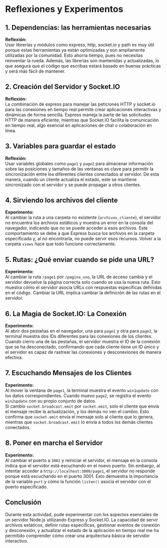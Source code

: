 # Reflexiones y Experimentos

## 1. Dependencias: las herramientas necesarias

**Reflexión:**  
Usar librerías y módulos como express, http, socket.io y path es muy útil porque estas herramientas ya están optimizadas y son ampliamente utilizadas por la comunidad. Esto ahorra tiempo, pues no necesitas reinventar la rueda. Además, las librerías son mantenidas y actualizadas, lo que asegura que el código que escribas estará basado en buenas prácticas y será más fácil de mantener.

## 2. Creación del Servidor y Socket.IO

**Reflexión:**  
La combinación de express para manejar las peticiones HTTP y socket.io para las conexiones en tiempo real permite crear aplicaciones interactivas y dinámicas de forma sencilla. Express maneja la parte de las solicitudes HTTP de manera eficiente, mientras que Socket.IO facilita la comunicación en tiempo real, algo esencial en aplicaciones de chat o colaboración en línea.

## 3. Variables para guardar el estado

**Reflexión:**  
Usar variables globales como `page1` y `page2` para almacenar información sobre las posiciones y tamaños de las ventanas es clave para permitir la sincronización entre los diferentes clientes conectados al servidor. De esta manera, cuando un cliente actualiza el estado, este se mantiene sincronizado con el servidor y se puede propagar a otros clientes.

## 4. Sirviendo los archivos del cliente

**Experimento:**  
Al cambiar la ruta a una carpeta no existente (`archivos_cliente`), el servidor no encuentra los archivos estáticos y muestra un error en la consola del navegador, indicando que no se puede acceder a esos archivos. Este comportamiento se debe a que Express busca los archivos en la carpeta especificada y, al no encontrarla, no puede servir esos recursos. Volver a la carpeta `views` hace que todo funcione correctamente.

## 5. Rutas: ¿Qué enviar cuando se pide una URL?

**Experimento:**  
Al cambiar la ruta `/page1` por `/pagina_uno`, la URL de acceso cambia y el servidor devuelve la página correcta solo cuando se usa la nueva ruta. Esto muestra cómo el servidor asocia URLs con respuestas específicas definidas en el código. Cambiar la URL implica cambiar la definición de las rutas en el servidor.

## 6. La Magia de Socket.IO: La Conexión

**Experimento:**  
Al abrir dos pestañas en el navegador, una para `page1` y otra para `page2`, la terminal muestra dos IDs diferentes para las conexiones de los clientes. Cuando cierro una de las pestañas, el servidor muestra el ID de la conexión que se ha desconectado, confirmando que cada cliente tiene un ID único y el servidor es capaz de rastrear las conexiones y desconexiones de manera efectiva.

## 7. Escuchando Mensajes de los Clientes

**Experimento:**  
Al mover la ventana de `page1`, la terminal muestra el evento `win1update` con los datos correspondientes. Cuando muevo `page2`, se registra el evento `win2update` con su propio conjunto de datos.  
Si cambio `socket.broadcast.emit` por `socket.emit`, solo el cliente que envía el mensaje recibe la actualización, y los demás no ven el cambio. Esto confirma que `socket.emit` envía el mensaje solo al cliente que lo genera, mientras que `socket.broadcast.emit` lo envía a todos los demás clientes conectados.

## 8. Poner en marcha el Servidor

**Experimento:**  
Al cambiar el puerto a `3001` y reiniciar el servidor, el mensaje en la consola indica que el servidor está escuchando en el nuevo puerto. Sin embargo, al intentar acceder a `http://localhost:3000/page1`, el servidor no responde porque está escuchando en el puerto 3001. Esto demuestra la importancia de la variable `port` y cómo la función `listen()` asocia el servidor con el puerto especificado.

## Conclusión

Durante esta actividad, pude experimentar con los aspectos esenciales de un servidor Node.js utilizando Express y Socket.IO. La capacidad de servir archivos estáticos, definir rutas específicas, gestionar eventos de conexión y desconexión, y actualizar el estado de la aplicación en tiempo real me ha permitido comprender cómo crear una arquitectura básica de servidor interactivo.
